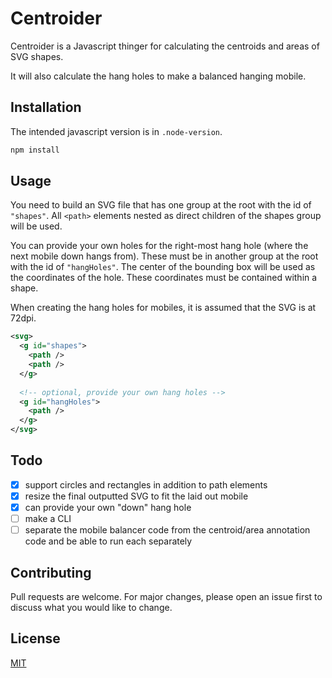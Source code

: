 # Centroider

Centroider is a Javascript thinger for calculating the centroids and areas of SVG shapes.

It will also calculate the hang holes to make a balanced hanging mobile.

## Installation

The intended javascript version is in `.node-version`.

```bash
npm install
```

## Usage

You need to build an SVG file that has one group at the root with the id of `"shapes"`. All `<path>` elements nested as direct children of the shapes group will be used.

You can provide your own holes for the right-most hang hole (where the next mobile down hangs from). These must be in another group at the root with the id of `"hangHoles"`. The center of the bounding box will be used as the coordinates of the hole. These coordinates must be contained within a shape.

When creating the hang holes for mobiles, it is assumed that the SVG is at 72dpi.

```xml
<svg>
  <g id="shapes">
    <path />
    <path />
  </g>
  
  <!-- optional, provide your own hang holes -->
  <g id="hangHoles">
    <path />
  </g>
</svg>
```

## Todo

- [x] support circles and rectangles in addition to path elements
- [x] resize the final outputted SVG to fit the laid out mobile
- [x] can provide your own "down" hang hole
- [ ] make a CLI
- [ ] separate the mobile balancer code from the centroid/area annotation code and be able to run each separately

## Contributing
Pull requests are welcome. For major changes, please open an issue first to discuss what you would like to change.

## License
[MIT](https://choosealicense.com/licenses/mit/)